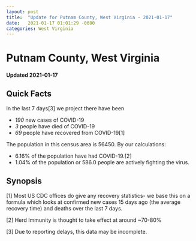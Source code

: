 ```yaml
---
layout: post
title:  "Update for Putnam County, West Virginia - 2021-01-17"
date:   2021-01-17 01:01:29 -0600
categories: West Virginia
---
```


# Putnam County, West Virginia
#### Updated 2021-01-17

## Quick Facts

In the last 7 days[3] we project there have been
- *190* new cases of COVID-19
- *3* people have died of COVID-19
- *69* people have recovered from COVID-19[1]

The population in this census area is 56450. By our calculations:
- 6.16% of the population have had COVID-19.[2]
- 1.04% of the population or 586.0 people are actively fighting the virus.

## Synopsis




[1] Most US CDC offices do give any recovery statistics- we base this on a formula which looks at confirmed new cases
15 days ago (the average recovery time) and deaths over the last 7 days.

[2] Herd Immunity is thought to take effect at around ~70-80%

[3] Due to reporting delays, this data may be incomplete.
 
    